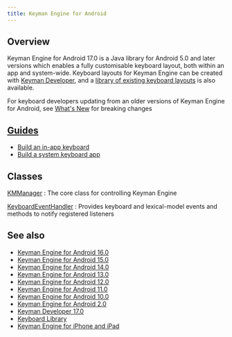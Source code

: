 ```yaml
---
title: Keyman Engine for Android
---
```


## Overview

Keyman Engine for Android 17.0 is a Java library for Android 5.0 and later versions which enables a fully customisable keyboard layout, both within an app and system-wide.
Keyboard layouts for Keyman Engine can be created with [Keyman Developer](/developer/17.0), and a [library of existing keyboard layouts](http://keyman.com/developer/keymanweb/keyboards)
is also available.</p>

For keyboard developers updating from an older versions of Keyman Engine for Android,
see [What's New](whatsnew) for breaking changes</a>

## [Guides](guides/)

* [Build an in-app keyboard](guides/in-app/)
* [Build a system keyboard app](guides/system-keyboard/)

## Classes

[KMManager](KMManager/)
: The core class for controlling Keyman Engine

[KeyboardEventHandler](KeyboardEventHandler/)
: Provides keyboard and lexical-model events and methods to notify registered listeners

## See also

* [Keyman Engine for Android 16.0](/developer/engine/android/16.0/)
* [Keyman Engine for Android 15.0](/developer/engine/android/15.0/)
* [Keyman Engine for Android 14.0](/developer/engine/android/14.0/)
* [Keyman Engine for Android 13.0](/developer/engine/android/13.0/)
* [Keyman Engine for Android 12.0](/developer/engine/android/12.0/)
* [Keyman Engine for Android 11.0](/developer/engine/android/11.0/)
* [Keyman Engine for Android 10.0](/developer/engine/android/10.0/)
* [Keyman Engine for Android 2.0](/developer/engine/android/2.0)
* [Keyman Developer 17.0](/developer/17.0/)
* [Keyboard Library](http://keyman.com/developer/keymanweb/keyboards)
* [Keyman Engine for iPhone and iPad](/developer/engine/iphone-and-ipad/current-version/)
